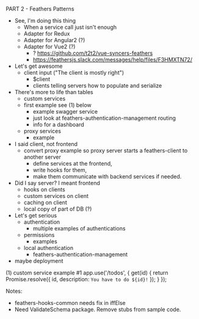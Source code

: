 
PART 2 - Feathers Patterns

- See, I'm doing this thing
    - When a service call just isn't enough
    - Adapter for Redux
    - Adapter for Angular2 (?)
    - Adapter for Vue2 (?) 
        - ? https://github.com/t2t2/vue-syncers-feathers
        - https://feathersjs.slack.com/messages/help/files/F3HMXTN72/
- Let's get awesome
    - client input ("The client is mostly right")
        - $client
        - clients telling servers how to populate and serialize
- There's more to life than tables
    - custom services
    - first example see (1) below
        - example swagger service
        - just look at feathers-authentication-management routing
        - info for a dashboard
    - proxy services
        - example
- I said client, not frontend
    - convert proxy example so proxy server starts a feathers-client to another server
        - define services at the frontend,
        - write hooks for them,
        - make them communicate with backend services if needed.
- Did I say server? I meant frontend
    - hooks on clients
    - custom services on client
    - caching on client
    - local copy of part of DB (?)
- Let's get serious
    - authentication
        - multiple examples of authentications
    - permissions
        - examples
    - local authentication
        - feathers-authentication-management
- maybe deployment




(1) custom service example #1
app.use('/todos', {
  get(id) {
    return Promise.resolve({
      id,
      description: `You have to do ${id}!`
    });
  }
});


Notes:
- feathers-hooks-common needs fix in iffElse
- Need ValidateSchema package. Remove stubs from sample code.